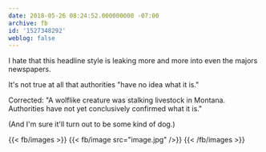 ```yaml
---
date: 2018-05-26 08:24:52.000000000 -07:00
archive: fb
id: '1527348292'
weblog: false
---
```


I hate that this headline style is leaking more and more into even the majors newspapers. 

It's not true at all that authorities "have no idea what it is."

Corrected: "A wolflike creature was stalking livestock in Montana. Authorities have not yet conclusively confirmed what it is."

(And I'm sure it'll turn out to be some kind of dog.)

{{< fb/images >}}
{{< fb/image src="image.jpg" />}}
{{< /fb/images >}}
